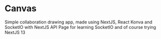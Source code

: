 # Canvas
Simple collaboration drawing app, made using NextJS, React Konva and SocketIO with NextJS API Page for learning SocketIO and of course trying NextJS 13
